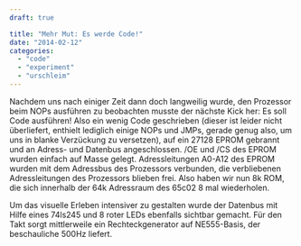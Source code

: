 ```yaml
---
draft: true

title: "Mehr Mut: Es werde Code!"
date: "2014-02-12"
categories: 
  - "code"
  - "experiment"
  - "urschleim"
---
```


Nachdem uns nach einiger Zeit dann doch langweilig wurde, den Prozessor beim NOPs ausführen zu beobachten musste der nächste Kick her: Es soll Code ausführen! Also ein wenig Code geschrieben (dieser ist leider nicht überliefert, enthielt lediglich einige NOPs und JMPs, gerade genug also, um uns in blanke Verzückung zu versetzen), auf ein 27128 EPROM gebrannt und an Adress- und Datenbus angeschlossen. /OE und /CS des EPROM wurden einfach auf Masse gelegt. Adressleitungen A0-A12 des EPROM wurden mit dem Adressbus des Prozessors verbunden, die verbliebenen Adressleitungen des Prozessors blieben frei. Also haben wir nun 8k ROM, die sich innerhalb der 64k Adressraum des 65c02 8 mal wiederholen.

Um das visuelle Erleben intensiver zu gestalten wurde der Datenbus mit Hilfe eines 74ls245 und 8 roter LEDs ebenfalls sichtbar gemacht. Für den Takt sorgt mittlerweile ein Rechteckgenerator auf NE555-Basis, der beschauliche 500Hz liefert.
